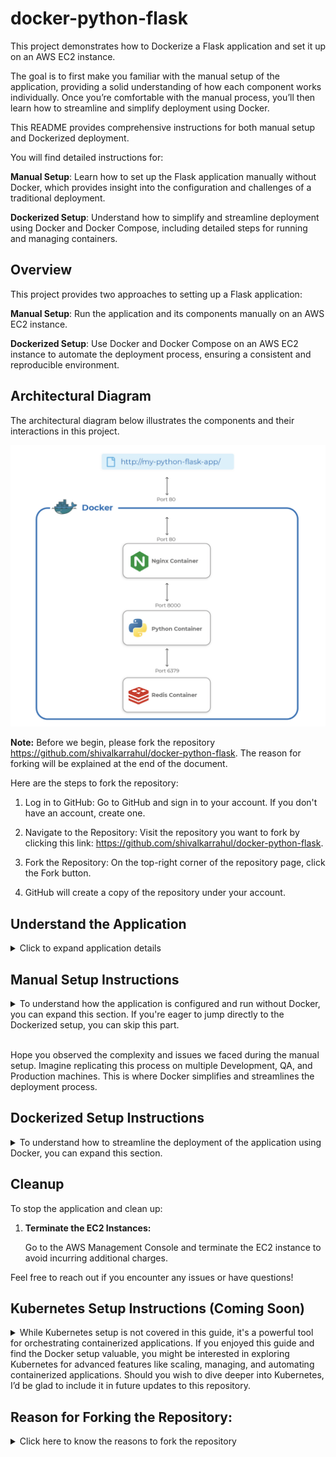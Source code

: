 # docker-python-flask

This project demonstrates how to Dockerize a Flask application and set it up on an AWS EC2 instance. 

The goal is to first make you familiar with the manual setup of the application, providing a solid understanding of how each component works individually. Once you’re comfortable with the manual process, you’ll then learn how to streamline and simplify deployment using Docker. 

This README provides comprehensive instructions for both manual setup and Dockerized deployment. 

You will find detailed instructions for:

**Manual Setup**: Learn how to set up the Flask application manually without Docker, which provides insight into the configuration and challenges of a traditional deployment.

**Dockerized Setup**: Understand how to simplify and streamline deployment using Docker and Docker Compose, including detailed steps for running and managing containers.

## Overview

This project provides two approaches to setting up a Flask application:

**Manual Setup**: Run the application and its components manually on an AWS EC2 instance.

**Dockerized Setup**: Use Docker and Docker Compose on an AWS EC2 instance to automate the deployment process, ensuring a consistent and reproducible environment.


## Architectural Diagram

The architectural diagram below illustrates the components and their interactions in this project. 

![Architectural Diagram](images/architecture-diagram.png)

**Note:** Before we begin, please fork the repository https://github.com/shivalkarrahul/docker-python-flask. The reason for forking will be explained at the end of the document.

Here are the steps to fork the repository:

1. Log in to GitHub:
   Go to GitHub and sign in to your account. If you don't have an account, create one.
   
3. Navigate to the Repository:
   Visit the repository you want to fork by clicking this link: https://github.com/shivalkarrahul/docker-python-flask.
   
3. Fork the Repository:
   On the top-right corner of the repository page, click the Fork button.
   
4. GitHub will create a copy of the repository under your account.


## Understand the Application

<details>
  <summary>Click to expand application details</summary>

### Flask Application

The Flask application is a Python web application built using the Flask framework. Flask is a lightweight web framework that is easy to set up and scale. It is used here to create a simple web service with a few endpoints.

**Files in the Flask Folder:**

- **`Dockerfile`**: This file contains the instructions to build a Docker image for the Flask application. It sets up the environment, installs dependencies, and defines how to run the Flask application.

- **`main.py`**: This is the main application file where the Flask web server is defined. It includes the routes and logic for handling HTTP requests.

- **`requirements.txt`**: This file lists the Python dependencies required for the Flask application. Docker uses this file to install the necessary packages inside the Docker container.

### Nginx Proxy

Nginx is used as a reverse proxy server to forward requests to the Flask application. It handles incoming HTTP requests and directs them to the Flask application container.

**Files in the Nginx Folder:**

- **`Dockerfile`**: This file contains the instructions to build a Docker image for the Nginx server. It sets up Nginx with the required configuration to serve as a reverse proxy.

- **`conf`**: This folder contains the Nginx configuration files. The primary configuration file, `default.conf`, sets up the proxy rules, such as forwarding requests to the Flask application and handling static files.

### Redis

In this setup, Redis is used solely to keep track of the application hit count. The Redis container is configured to work with the Flask application but does not have any associated files or directories in this project. 

</details>

## Manual Setup Instructions

<details>
  <summary>To understand how the application is configured and run without Docker, you can expand this section. If you're eager to jump directly to the Dockerized setup, you can skip this part.</summary>
  
<br>Before diving into the Dockerized setup of the Python Flask application, it’s valuable to understand the manual setup process. This section provides step-by-step instructions on how to set up the application from scratch without using Docker. By following these steps, you'll gain insights into the components involved and how they interact.

### Create an EC2 Instance on AWS

1. **Select Ubuntu Version:** 24.04 LTS
2. **Amazon Machine Image (AMI):** Ubuntu Server 24.04 LTS (HVM), SSD Volume Type (ami-0e86e20dae9224db8)
3. **Volume Size:** 30 GB (8 GB will also work)
4. **Instance Type:** t2.medium (t2.micro is also acceptable)
5. **Subnet:** Public
6. **SSH Key:** `workshop-docker-python-flask.pem` (Download the key on your machine)
7. **Security Group:** Allow SSH (port 22) and HTTP (port 80) for your IP

### Commands on Your Local Machine

1. **Set Permissions for Your SSH Key:**

    ```bash
    chmod 400 ~/Downloads/workshop-docker-python-flask.pem
    ```

2. **SSH into Your EC2 Instance:**

    ```bash
    ssh -i ~/Downloads/workshop-docker-python-flask.pem ubuntu@<EC2-Public-IP>
    ```
### Setup Application on the EC2 Instance

1. **Update and install necessary packages**
    ```bash
    sudo apt update
    ```

    ```bash
    sudo apt install python3-pip nginx redis-server -y
    ```

2. **Create directories and files for the Flask app**
    ```bash
    mkdir -p ~/my_flask_app
    ```
    
    ```bash
    cd ~/my_flask_app
    ```

    ```bash
    mkdir flask
    ```

    ```bash
    cd flask
    ```

    ```bash
    touch requirements.txt main.py
    ```

3. **Edit the `main.py` file**
   
    ```bash
    vim main.py
    ```

    Add the following code:
    ```python
    import redis
    from flask import Flask
    app = Flask(__name__)
    redis = redis.Redis(host='0.0.0.0', port=6379, db=0)

    @app.route('/')
    def hello_world():
        return 'This is a Python Flask Application with Redis accessed through Nginx'

    @app.route('/visitor')
    def visitor():
        redis.incr('visitor')
        visitor_num = redis.get('visitor').decode("utf-8")
        return "Visit Number = : %s" % (visitor_num)

    @app.route('/visitor/reset')
    def reset_visitor():
        redis.set('visitor', 0)
        visitor_num = redis.get('visitor').decode("utf-8")
        return "Visitor Count has been reset to %s" % (visitor_num)
    ```

<details>
  <summary> Instructions for vim command </summary>

1. Open the file using `vim` command
2. Enter Insert Mode:

   * Press `i` to go into Insert Mode and start editing the file. 

3. Save and Exit:

   * Press `Esc` to exit Insert Mode.
   * Type `:wq` and press `Enter` to save and exit.
   * If you want to save without exiting, type `:w`.
   * To quit without saving changes, use `:q!`.
</details>

5. **Create the `requirements.txt` file**
    ```bash
    vim requirements.txt
    ```

    Add the following:
    ```txt
    redis==3.4.1
    gunicorn>=20,<21
    Flask==2.0.3
    ```

6. **Install dependencies**

    ```bash
    pip3 install -r requirements.txt 
    ```
    You will face an issue here; ignore it and proceed. We will use Python Virtual Environment

    ```bash
    sudo apt install python3-venv -y
    ```

    ```bash
    python3 -m venv venv
    ```

    ```bash
    source venv/bin/activate
    ```

    ```bash
    pip install -r requirements.txt
    ```

7. **Run the app using Gunicorn**
    ```bash
    gunicorn -w 4 -b 0.0.0.0:8000 main:app
    ```

    You will face an issue here. We will fix it by adding the dependency in requirements.txt

8. **Freeze the dependencies (optional)**
    ```bash
    pip3 freeze
    ```

9. **Update the `requirements.txt` if necessary**

    update the requirements.txt

    ```bash
    vim requirements.txt
    ```
        
    ```txt
    redis==3.4.1
    gunicorn>=20,<21
    Flask==2.0.3
    Werkzeug==2.0.3
    ```

    ```bash
    pip3 install -r requirements.txt 
    ```

10. **Run the app using Gunicorn**
    ```bash
    gunicorn -w 4 -b 0.0.0.0:8000 main:app
    ```    

**Note:**  Keep the Flask application running in the current session. Open a new terminal session and reconnect to the EC2 instance.

11. **Configure Nginx for proxying requests to the Flask app**
    ```bash
    sudo vim /etc/nginx/sites-available/my_flask_app
    ```

    Add the following configuration:
    ```nginx
    server {
        listen 80;
        server_name localhost;

        location / {
            proxy_pass http://127.0.0.1:8000;
        }

        location /hit {
            proxy_pass http://127.0.0.1:8000/visitor;
        }

        location /hit/reset {
            proxy_pass http://127.0.0.1:8000/visitor/reset;
        }
    }
    ```

12. **Link the Nginx configuration and restart Nginx**
    ```bash
    sudo ln -s /etc/nginx/sites-available/my_flask_app /etc/nginx/sites-enabled/
    ```

    ```bash
    sudo nginx -t
    ```

    ```bash
    sudo rm /etc/nginx/sites-enabled/default
    ```

    ```bash
    sudo systemctl restart nginx
    ```

13. **Access the application**

Once the Nginx, Python and Redis services are running, you can access the application through your web browser:

- **Home Page:** [http://EC2-Public-IP:80/](http://EC2-Public-IP:80/)
- **Hit Endpoint:** [http://EC2-Public-IP:80/hit](http://EC2-Public-IP:80/hit)
- **Reset Endpoint:** [http://EC2-Public-IP:80/hit/reset](http://EC2-Public-IP:80/hit/reset)

Replace `EC2-Public-IP` with your EC2 instance's actual public IP addres

14. **Stop the Applicatoin**
   
    Stop Nginx
       ```bash
       sudo service nginx  stop
       ```
    Stop Redis
       ```bash
       sudo service redis  stop
       ```
   
    Stop Flask Application
       <br> Press `Ctrl + C` in the terminal where `gunicorn -w 4 -b 0.0.0.0:8000 main:app` is running.

</details>


<br> Hope you observed the complexity and issues we faced during the manual setup. Imagine replicating this process on multiple Development, QA, and Production machines. This is where Docker simplifies and streamlines the deployment process.

## Dockerized Setup Instructions

<details>
  <summary>To understand how to streamline the deployment of the application using Docker, you can expand this section.</summary>

### Create an EC2 Instance on AWS

1. **Select Ubuntu Version:** 24.04 LTS
2. **Amazon Machine Image (AMI):** Ubuntu Server 24.04 LTS (HVM), SSD Volume Type (ami-0e86e20dae9224db8)
3. **Volume Size:** 30 GB (8 GB will also work)
4. **Instance Type:** t2.medium (t2.micro is also acceptable)
5. **Subnet:** Public
6. **SSH Key:** `workshop-docker-python-flask.pem` (Download the key on your machine)
7. **Security Group:** Allow SSH (port 22) and HTTP (port 80) for your IP

### Commands on Your Local Machine

1. **Set Permissions for Your SSH Key:**

    ```bash
    chmod 400 ~/Downloads/workshop-docker-python-flask.pem
    ```

2. **SSH into Your EC2 Instance:**

    ```bash
    ssh -i ~/Downloads/workshop-docker-python-flask.pem ubuntu@<EC2-Public-IP>
    ```

### Setup Docker on the EC2 Instance

1. **Install Docker:**

    - **Update the package index and install prerequisites:**

        ```bash
        sudo apt-get update
        ```

        ```bash
        sudo apt-get install ca-certificates curl -y
        ```

    - **Add Docker’s GPG key:**

        ```bash
        sudo curl -fsSL https://download.docker.com/linux/ubuntu/gpg | sudo gpg --dearmor -o /usr/share/keyrings/docker-archive-keyring.gpg
        ```

    - **Add Docker’s repository:**

        ```bash
        echo "deb [arch=$(dpkg --print-architecture) signed-by=/usr/share/keyrings/docker-archive-keyring.gpg] https://download.docker.com/linux/ubuntu $(lsb_release -cs) stable" | sudo tee /etc/apt/sources.list.d/docker.list > /dev/null
        ```

    - **Install Docker:**

        ```bash
        sudo apt-get update
        ```

        ```bash
        sudo apt-get install docker-ce docker-ce-cli containerd.io docker-compose-plugin -y
        ```

    - **Verify Docker Installation:**

        ```bash
        sudo docker run hello-world
        ```

    - **Allow Non-Root User to Run Docker Commands:**

        ```bash
        sudo groupadd docker
        ```

        ```bash
        sudo usermod -aG docker $USER
        ```

        ```bash
        newgrp docker
        ```

2. **Clone the Project Repository:**

    ```bash
    cd /home/ubuntu/
    ```

    ```bash
    git clone https://github.com/shivalkarrahul/docker-python-flask.git
    ```

    ```bash
    cd docker-python-flask/
    ```

### Run the Application Manually

If you prefer to start each container manually, follow these steps:

1. **Start the Redis Container:**

    ```bash
    docker run -d --name redis redis:alpine
    ```

2. **Build and Start the Flask Application Container:**

    ```bash
    docker build -t flask flask/
    ```

    ```bash
    docker run -d --name app --link redis:redis -p 8000:8000 -v app:/app flask
    ```

3. **Build and Start the Nginx Proxy Container:**

    ```bash
    docker build -t nginx nginx/
    ```

    ```bash
    docker run -d --name proxy --link app:app -p 80:80 --restart always nginx
    ```

4. **Stop the Nginx Proxy, Flask and Redis Container:**

    ```bash
    docker stop proxy app redis
    ```
    

### Alternative: Using Docker Compose

For a simpler setup, you can use Docker Compose to manage all containers with a single command. Docker Compose can start the containers in the foreground or background, depending on your preference:


- **Start Containers in the Foreground:**

    ```bash
    docker compose up
    ```

    This command will start all containers and keep the terminal open with their logs.

- **Stop Containers running in the Foreground:**

    Press `Ctrl + C` in the terminal where `docker compose up` is running.

- **Start Containers in the Background:**

    If you want to run the containers in the background, add the `-d` flag:

    ```bash
    docker compose up -d
    ```

    This command will start the containers in detached mode, allowing you to continue using the terminal.

- **Stop and Remove Containers:**

    To stop and remove all containers created by Docker Compose, use:

    ```bash
    docker compose down
    ```

    This command will stop and clean up the containers, networks, and volumes defined in the `docker-compose.yml` file.


### Access the Application

- **Restart Containers:**

    As we have stopped the containers, start them again to access the application:

    ```bash
    docker compose up -d
    ```

- **Stop Containers:**

    ```bash
    docker compose down
    ```    

Once the application containers are running, you can access the application through your web browser:

- **Home Page:** [http://EC2-Public-IP:80/](http://EC2-Public-IP:80/)
- **Hit Endpoint:** [http://EC2-Public-IP:80/hit](http://EC2-Public-IP:80/hit)
- **Reset Endpoint:** [http://EC2-Public-IP:80/hit/reset](http://EC2-Public-IP:80/hit/reset)

Replace `EC2-Public-IP` with your EC2 instance's actual public IP address.

### Storing and Sharing Docker Images with ECR

This section covers how to store and share your Docker images using AWS Elastic Container Registry (ECR). ECR is a fully-managed container registry that makes it easy to store, manage, and deploy Docker container images.

#### Step 1: Create and Attach a Role to the EC2 Instance for ECR Access
To allow an EC2 instance to push/pull images from ECR, you need to attach an appropriate IAM role with ECR permissions.

1. Go to the **IAM console**, choose **Create Role > AWS service > Select EC2 in Service or use case Drop Down > Select EC2 in Use Case > Click Next**
2. Search and Select `AmazonEC2ContainerRegistryFullAccess`, then click on the **Next** button.
3. Give a name to the role (e.g. `demo-ecr-role`) and Click on the **Create Role** button.
4. Go to your **EC2 instance**, choose **Actions > Security > Modify IAM Role** and assign the newly created role.

Now, your EC2 instance has permissions to interact with ECR, allowing you to push and pull images.


#### Step 2: Create an ECR Repository
To store your Docker images, you first need to create an ECR repository.

1. Search and Open the **Amazon ECR**.
2. Choose **Create repository**.
3. Enter a **name** for your repository (e.g., `my-python-flask-app`).
4. Keep the other settings to default.
5. Click **Create repository**.

#### Step 3: Authenticate Docker to ECR
Once the repository is created, authenticate Docker to your ECR registry by running the following AWS CLI command:

Syntax: 
```bash
aws ecr get-login-password --region <your-region> | docker login --username AWS --password-stdin <aws-account-id>.dkr.ecr.<your-region>.amazonaws.com
```

Replace `your-region` and `aws-account-id` with your specific AWS region and account ID.

The command will fail here, as we don't have `aws cli` on our machine. Install `aws cli` using the following commands.


```bash
curl "https://awscli.amazonaws.com/awscli-exe-linux-x86_64.zip" -o "awscliv2.zip"
```

```bash
unzip awscliv2.zip
```

This will also fail as we dont have `unzip` command on our machine. Install `unzip` using the following command.

```bash
sudo apt install unzip
```

```bash
unzip awscliv2.zip
```

```bash
sudo ./aws/install
```

Now, again try to login

Syntax: 
```bash
aws ecr get-login-password --region <your-region> | docker login --username AWS --password-stdin <aws-account-id>.dkr.ecr.<your-region>.amazonaws.com
```

Replace `your-region` and `aws-account-id` with your specific AWS region and account ID.

**Note:** You should see the `Login Succeeded` message at the end of the logs after executing the above command.

#### Step 3: Tag and Push Docker Images to ECR

Tag your Docker image so that it points to your ECR repository:

First, let's list the images.

```bash
docker images
```
Now, let's tag the images

Syntax:

```bash
docker tag <local-image>:<tag> <aws-account-id>.dkr.ecr.<your-region>.amazonaws.com/<repository-name>:<tag>
```

Then, push the image to the ECR repository:

Syntax:

```bash
docker push <aws-account-id>.dkr.ecr.<your-region>.amazonaws.com/<repository-name>:<tag>
```

**Note:** In this guide, we created only one repository and pushed a single image to ECR. However, since we also have images for Nginx and Redis, you can create separate repositories for these services and push their images as well, if needed.

</details>





## Cleanup

To stop the application and clean up:

1. **Terminate the EC2 Instances:**

    Go to the AWS Management Console and terminate the EC2 instance to avoid incurring additional charges.


Feel free to reach out if you encounter any issues or have questions!    

## Kubernetes Setup Instructions (Coming Soon)

<details>
  <summary>While Kubernetes setup is not covered in this guide, it's a powerful tool for orchestrating containerized applications. If you enjoyed this guide and find the Docker setup valuable, you might be interested in exploring Kubernetes for advanced features like scaling, managing, and automating containerized applications. Should you wish to dive deeper into Kubernetes, I’d be glad to include it in future updates to this repository.</summary>

</details>

## Reason for Forking the Repository:

<details>

<summary> Click here to know the reasons to fork the repository </summary>

<br> Forking the repository allows you to create a personal copy of the project under your own GitHub account. This gives you the flexibility to:

* Experiment with the code without affecting the original repository.
  
* Make changes, improvements, or adjustments to suit your own project requirements.
  
* Contribute back to the original project by submitting a pull request if you would like your changes to be reviewed and potentially merged.

</details>

    
